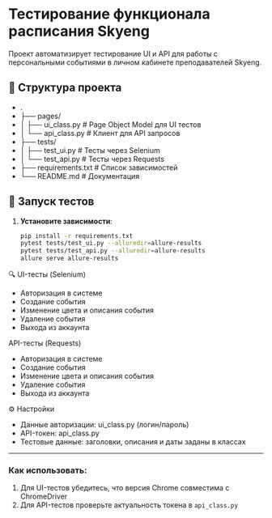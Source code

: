 # Тестирование функционала расписания Skyeng

Проект автоматизирует тестирование UI и API для работы с персональными событиями в личном кабинете преподавателей Skyeng.

## 📂 Структура проекта
* .
* ├── pages/
* │ ├── ui_class.py # Page Object Model для UI тестов
* │ └── api_class.py # Клиент для API запросов
* ├── tests/
* │ ├── test_ui.py # Тесты через Selenium
* │ └── test_api.py # Тесты через Requests
* ├── requirements.txt # Список зависимостей
* └── README.md # Документация
## 🚀 Запуск тестов

1. **Установите зависимости**:
   ```bash
   pip install -r requirements.txt
   pytest tests/test_ui.py --alluredir=allure-results
   pytest tests/test_api.py --alluredir=allure-results
   allure serve allure-results
   
🔍 UI-тесты (Selenium)
* Авторизация в системе
* Создание события
* Изменение цвета и описания события
* Удаление события
* Выхода из аккаунта

API-тесты (Requests)
* Авторизация в системе
* Создание события
* Изменение цвета и описания события
* Удаление события
* Выхода из аккаунта

⚙️ Настройки
* Данные авторизации: ui_class.py (логин/пароль)
* API-токен: api_class.py
* Тестовые данные: заголовки, описания и даты заданы в классах

---

### Как использовать:
1. Для UI-тестов убедитесь, что версия Chrome совместима с ChromeDriver
2. Для API-тестов проверьте актуальность токена в `api_class.py`